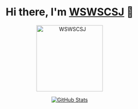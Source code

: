 <p>
  <h1 align="center">
    <b>Hi there, I'm <a href="https://wswscsj.github.io/think/">WSWSCSJ</a> 👋</b>
  </h1>
</p>
<p align="center">
  <img height="180em" src="https://github-profile-summary-cards.vercel.app/api/cards/profile-details?username=WSWSCSJ&theme=github_dark" alt="WSWSCSJ" align = "center"/>
</p>
<p align="center">
  <a href="https://github.com/WSWSCSJ">
    <img alt="GitHub Stats" src="https://github-readme-stats.vercel.app/api?username=WSWSCSJ&hide=issues&hide_title=true&include_all_commits=true&bg_color=30,e96443,904e95&title_color=fff&text_color=fff" />
    </a>
</p>	